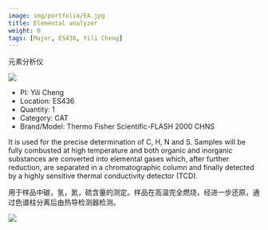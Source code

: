 ```yaml
---
image: img/portfolio/EA.jpg
title: Elemental analyzer
weight: 0
tags: [Major, ES436, Yili Cheng]
---
```


元素分析仪

<!--more-->

![](../../img/portfolio/EA.jpg)

- PI: Yili Cheng
- Location: ES436
- Quantity: 1
- Category: CAT
- Brand/Model: Thermo Fisher Scientific-FLASH 2000 CHNS

It is used for the precise determination of C, H, N and S. Samples will be fully combusted at high temperature and both organic and inorganic substances are converted into elemental gases which,  after further reduction, are separated in a chromatographic column and finally detected by a highly sensitive thermal conductivity detector (TCD).

用于样品中碳，氢，氮，硫含量的测定。样品在高温完全燃烧，经进一步还原，通过色谱柱分离后由热导检测器检测。

![](../../img/portfolio/EA_manual.jpg)
